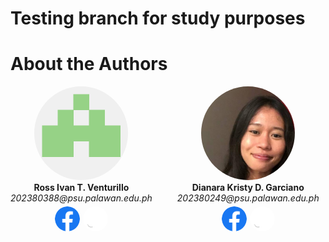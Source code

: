 # Testing branch for study purposes

# About the Authors

<div style="display: flex; align-items: center;">

<div style="text-align: center; margin-right: 40px;">
    <img src="./img/ProfileRitvent.png" width="150" height="150" style="border-radius: 50%;">
    <div><b>Ross Ivan T. Venturillo</b><br>
    <i>202380388@psu.palawan.edu.ph</i></div>
    <div style="display: flex; justify-content: center; gap: 5px; margin-top: 5px;">
        <a href="https://web.facebook.com/kira.venturillo">
            <img src="./img/Facebook.png" width="40" height="40" style="border-radius: 50%;">
        </a>
        <a href="https://github.com/Ritvent">
            <img src="./img/Github.png" width="40" height="40" style="border-radius: 50%;">
        </a>
    </div>
</div>

<div style="text-align: center;">
    <img src="./img/MossheadProfile.png" width="150" height="150" style="border-radius: 50%;">
    <div><b>Dianara Kristy D. Garciano</b><br>
    <i>202380249@psu.palawan.edu.ph</i></div>
    <div style="display: flex; justify-content: center; gap: 5px; margin-top: 5px;">
        <a href="https://web.facebook.com/watashiwadayan.desu">
            <img src="./img/Facebook.png" width="40" height="40" style="border-radius: 50%;">
        </a>
        <a href="https://github.com/mosshead19">
            <img src="./img/Github.png" width="40" height="40" style="border-radius: 50%;">
        </a>
    </div>
</div>

</div>
